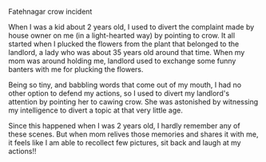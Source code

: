 Fatehnagar crow incident
<!--more-->
When I was a kid about 2 years old, I used to divert the complaint made by house owner on me (in a light-hearted way) by pointing to crow. It all started when
I plucked the flowers from the plant that belonged to the landlord, a lady who was about 35 years old around that time. When my mom was around holding me, landlord used to
exchange some funny banters with me for plucking the flowers.

Being so tiny, and babbling words that come out of my mouth, I had no other option to defend my actions, so I used to divert my landlord's attention by pointing her to
cawing crow. She was astonished by witnessing my intelligence to divert a topic at that very little age.

Since this happened when I was 2 years old, I hardly remember any of these scenes. But when mom relives those memories and shares it with me,
it feels like I am able to recollect few pictures, sit back and laugh at my actions!! 